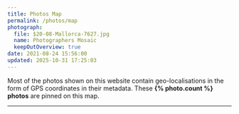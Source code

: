 ```yaml
---
title: Photos Map
permalink: /photos/map
photograph:
  file: $20-08-Mallorca-7627.jpg
  name: Photographers Mosaic
  keepOutOverview: true
date: 2021-08-24 15:56:00
updated: 2025-10-31 17:25:03
---
```


Most of the photos shown on this website contain geo-localisations in the form of GPS coordinates in their metadata. These **{% photo.count %} photos** are pinned on this map.

---
